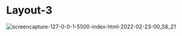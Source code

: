 # Layout-3



![screencapture-127-0-0-1-5500-index-html-2022-02-23-00_58_21](https://user-images.githubusercontent.com/87890728/155206491-adada494-466a-47a6-858a-7b5e64abe653.png)
